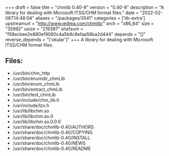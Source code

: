 +++
draft = false
title = "chmlib 0.40-8"
version = "0.40-8"
description = "A library for dealing with Microsoft ITSS/CHM format files."
date = "2022-02-08T14:48:04"
aliases = "/packages/3541"
categories = ['lib-extra']
upstreamurl = "http://www.jedrea.com/chmlib/"
arch = "x86_64"
size = "35992"
usize = "219397"
sha1sum = "f58ecbee2e880ef9060c4a5b8c8efaa58ba2d444"
depends = "[]"
reverse_depends = "['okular']"
+++
A library for dealing with Microsoft ITSS/CHM format files.

## Files: 
* /usr/bin/chm_http
* /usr/bin/enumdir_chmLib
* /usr/bin/enum_chmLib
* /usr/bin/extract_chmLib
* /usr/bin/test_chmLib
* /usr/include/chm_lib.h
* /usr/include/lzx.h
* /usr/lib/libchm.so
* /usr/lib/libchm.so.0
* /usr/lib/libchm.so.0.0.0
* /usr/share/doc/chmlib-0.40/AUTHORS
* /usr/share/doc/chmlib-0.40/COPYING
* /usr/share/doc/chmlib-0.40/INSTALL
* /usr/share/doc/chmlib-0.40/NEWS
* /usr/share/doc/chmlib-0.40/README
